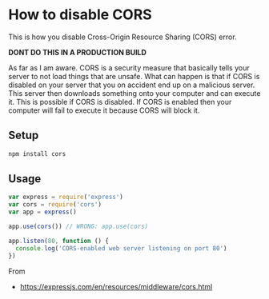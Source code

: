 # How to disable CORS

This is how you disable Cross-Origin Resource Sharing (CORS) error. 

**DONT DO THIS IN A PRODUCTION BUILD**

As far as I am aware. CORS is a security measure that basically tells your server to not load things that are unsafe. What can happen is that if CORS is disabled on your server that you on accident end up on a malicious server. This server then downloads something onto your computer and can execute it. This is possible if CORS is disabled. If CORS is enabled then your computer will fail to execute it because CORS will block it. 

## Setup

```js
npm install cors
```

## Usage

```js
var express = require('express')
var cors = require('cors')
var app = express()

app.use(cors()) // WRONG: app.use(cors)

app.listen(80, function () {
  console.log('CORS-enabled web server listening on port 80')
})
```

From

* https://expressjs.com/en/resources/middleware/cors.html